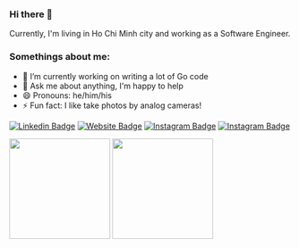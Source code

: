 ### Hi there 👋
Currently, I'm living in Ho Chi Minh city and working as a Software Engineer.

### Somethings about me:
- 🔭 I’m currently working on writing a lot of Go code
- 💬 Ask me about anything, I'm happy to help
- 😄 Pronouns: he/him/his
- ⚡ Fun fact: I like take photos by analog cameras!

[![Linkedin Badge](https://img.shields.io/badge/-LinkedIn-0e76a8?style=flat-square&logo=Linkedin&logoColor=white)](https://www.linkedin.com/in/iamdzung)
[![Website Badge](https://img.shields.io/badge/Website-3b5998?style=flat-square&logo=google-chrome&logoColor=white)](https://tech.iamdzung.com/)
[![Instagram Badge](https://img.shields.io/badge/-Instagram-e4405f?style=flat-square&logo=Instagram&logoColor=white)](https://www.instagram.com/iamdzung/)
[![Instagram Badge](https://img.shields.io/badge/-Instagram-e4405f?style=flat-square&logo=Instagram&logoColor=white)](https://www.instagram.com/dzungtran.jpg/)

<p>
  <img height="180em" src="https://github-readme-stats.vercel.app/api?username=dzungtran&show_icons=true&hide_border=true&&count_private=true&include_all_commits=true" />
  <img height="180em" src="https://github-readme-stats.vercel.app/api/top-langs/?username=dzungtran&show_icons=true&hide_border=true&layout=compact&langs_count=8"/>
</p>
